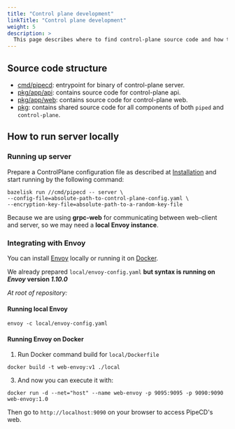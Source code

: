 ```yaml
---
title: "Control plane development"
linkTitle: "Control plane development"
weight: 5
description: >
  This page describes where to find control-plane source code and how to run it locally for debugging.
---
```


## Source code structure

- [cmd/pipecd](https://github.com/pipe-cd/pipe/tree/master/cmd/pipecd): entrypoint for binary of control-plane server.
- [pkg/app/api](https://github.com/pipe-cd/pipe/tree/master/pkg/app/api): contains source code for control-plane api.
- [pkg/app/web](https://github.com/pipe-cd/pipe/tree/master/pkg/app/web): contains source code for control-plane web.
- [pkg](https://github.com/pipe-cd/pipe/tree/master/pkg): contains shared source code for all components of both `piped` and `control-plane`.

## How to run server locally

### Running up server

Prepare a ControlPlane configuration file as described at [Installation](https://pipecd.dev/docs/operator-manual/control-plane/installation/) and start running by the following command:

``` console
bazelisk run //cmd/pipecd -- server \
--config-file=absolute-path-to-control-plane-config.yaml \
--encryption-key-file=absolute-path-to-a-random-key-file
```

Because we are using **grpc-web** for communicating between web-client and server, so we may need a **local Envoy instance**.

### Integrating with Envoy

You can install [Envoy](https://www.envoyproxy.io/docs/envoy/latest/start/install) locally or running it on [Docker](https://docs.docker.com/get-docker/).

We already prepared `local/envoy-config.yaml` **but syntax is running on _Envoy_ version _1.10.0_**

_At root of repository:_

#### Running local Envoy

```
envoy -c local/envoy-config.yaml 
```

#### Running Envoy on Docker

1. Run Docker command build for `local/Dockerfile`

```
docker build -t web-envoy:v1 ./local
```

3. And now you can execute it with:

```
docker run -d --net="host" --name web-envoy -p 9095:9095 -p 9090:9090 web-envoy:1.0
```

Then go to `http://localhost:9090` on your browser to access PipeCD's web.